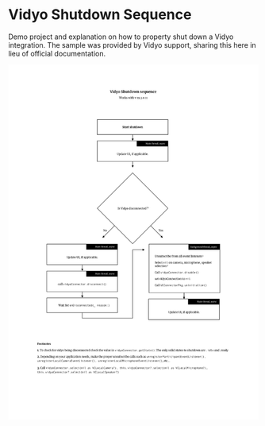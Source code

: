 # Vidyo Shutdown Sequence
Demo project and explanation on how to property shut down a Vidyo integration. The sample was provided by Vidyo support, sharing this here in lieu of official documentation. 

![Vidyo Shutdown Sequence](https://github.com/piterwilson/VidyoShutdownSequence/raw/master/vidyo-shutdown.png)